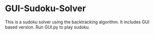 # GUI-Sudoku-Solver
This is a sudoku solver using the backtracking algorithm. It includes GUI based version.  Run GUI.py to play sudoku.
